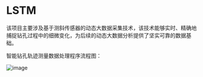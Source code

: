 # LSTM
该项目主要涉及基于测斜传感器的动态大数据采集技术，该技术能够实时、精确地捕捉钻孔过程中的细微变化，为后续的动态大数据分析提供了坚实可靠的数据基础。

智能钻孔轨迹测量数据处理程序流程图：

![image](https://github.com/AWeek2312/LSTM/assets/103011325/f7f2b098-04a7-44fb-ad6a-41fd86f5aefc)
